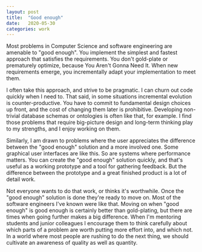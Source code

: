```yaml
---
layout: post
title:  "Good enough"
date:   2020-05-30
categories: work
---
```


Most problems in Computer Science and software engineering are amenable to "good enough". You implement the simplest and fastest approach that satisfies the requirements. You don't gold-plate or prematurely optimize, because You Aren't Gonna Need It. When new requirements emerge, you incrementally adapt your implementation to meet them.

I often take this approach, and strive to be pragmatic. I can churn out code quickly when I need to. That said, in some situations incremental evolution is counter-productive. You have to commit to fundamental design choices up front, and the cost of changing them later is prohibitive. Developing non-trivial database schemas or ontologies is often like that, for example. I find those problems that require big-picture design and long-term thinking play to my strengths, and I enjoy working on them.

Similarly, I am drawn to problems where the user appreciates the difference between the "good enough" solution and a more involved one. Some graphical user interfaces are like this. So are systems where performance matters. You can create the "good enough" solution quickly, and that's useful as a working prototype and a tool for gathering feedback. But the difference between the prototype and a great finished product is a lot of detail work.

Not everyone wants to do that work, or thinks it's worthwhile. Once the "good enough" solution is done they're ready to move on. Most of the software engineers I've known were like that. Moving on when "good enough" is good enough is certainly better than gold-plating, but there are times when going further makes a big difference. When I'm mentoring students and junior colleagues I encourage them to think carefully about which parts of a problem are worth putting more effort into, and which not. In a world where most people are rushing to do the next thing, we should cultivate an awareness of quality as well as quantity.
